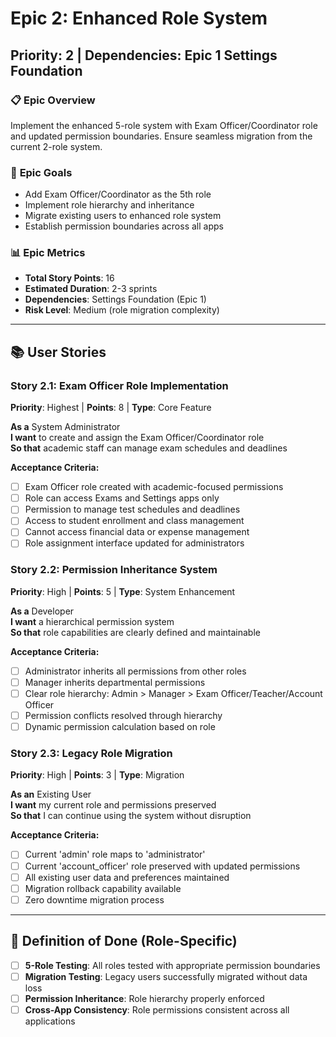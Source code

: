 # Epic 2: Enhanced Role System
## Priority: 2 | Dependencies: Epic 1 Settings Foundation

### 📋 **Epic Overview**
Implement the enhanced 5-role system with Exam Officer/Coordinator role and updated permission boundaries. Ensure seamless migration from the current 2-role system.

### 🎯 **Epic Goals**
- Add Exam Officer/Coordinator as the 5th role
- Implement role hierarchy and inheritance
- Migrate existing users to enhanced role system
- Establish permission boundaries across all apps

### 📊 **Epic Metrics**
- **Total Story Points**: 16
- **Estimated Duration**: 2-3 sprints  
- **Dependencies**: Settings Foundation (Epic 1)
- **Risk Level**: Medium (role migration complexity)

---

## 📚 **User Stories**

### **Story 2.1: Exam Officer Role Implementation**
**Priority**: Highest | **Points**: 8 | **Type**: Core Feature

**As a** System Administrator  
**I want** to create and assign the Exam Officer/Coordinator role  
**So that** academic staff can manage exam schedules and deadlines

**Acceptance Criteria:**
- [ ] Exam Officer role created with academic-focused permissions
- [ ] Role can access Exams and Settings apps only
- [ ] Permission to manage test schedules and deadlines
- [ ] Access to student enrollment and class management
- [ ] Cannot access financial data or expense management
- [ ] Role assignment interface updated for administrators

### **Story 2.2: Permission Inheritance System**
**Priority**: High | **Points**: 5 | **Type**: System Enhancement

**As a** Developer  
**I want** a hierarchical permission system  
**So that** role capabilities are clearly defined and maintainable

**Acceptance Criteria:**
- [ ] Administrator inherits all permissions from other roles
- [ ] Manager inherits departmental permissions
- [ ] Clear role hierarchy: Admin > Manager > Exam Officer/Teacher/Account Officer
- [ ] Permission conflicts resolved through hierarchy
- [ ] Dynamic permission calculation based on role

### **Story 2.3: Legacy Role Migration**
**Priority**: High | **Points**: 3 | **Type**: Migration

**As an** Existing User  
**I want** my current role and permissions preserved  
**So that** I can continue using the system without disruption

**Acceptance Criteria:**
- [ ] Current 'admin' role maps to 'administrator'
- [ ] Current 'account_officer' role preserved with updated permissions
- [ ] All existing user data and preferences maintained
- [ ] Migration rollback capability available
- [ ] Zero downtime migration process

---

## 🧪 **Definition of Done (Role-Specific)**
- [ ] **5-Role Testing**: All roles tested with appropriate permission boundaries
- [ ] **Migration Testing**: Legacy users successfully migrated without data loss
- [ ] **Permission Inheritance**: Role hierarchy properly enforced
- [ ] **Cross-App Consistency**: Role permissions consistent across all applications